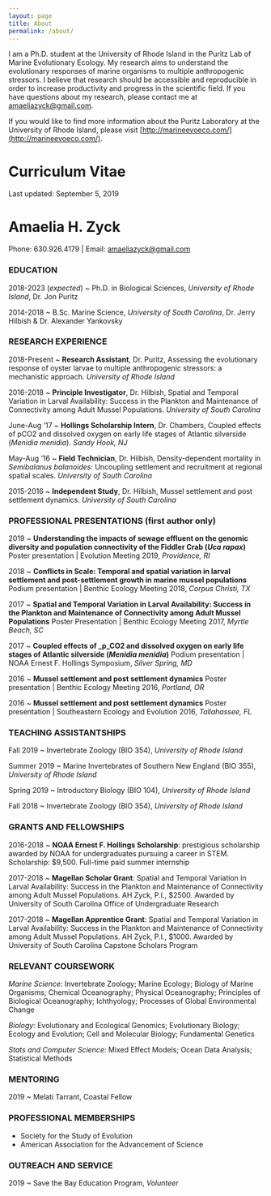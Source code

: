 ```yaml
---
layout: page
title: About
permalink: /about/
---
```


I am a Ph.D. student at the University of Rhode Island in the Puritz Lab of Marine Evolutionary Ecology. My research aims to understand the evolutionary responses of marine organisms to multiple anthropogenic stressors. I believe that research should be accessible and reproducible in order to increase productivity and progress in the scientific field. If you have questions about my research, please contact me at [amaeliazyck@gmail.com](mailto:amaeliazyck@gmail.com).

If you would like to find more information about the Puritz Laboratory at the University of Rhode Island, please visit [http://marineevoeco.com/](http://marineevoeco.com/).

# Curriculum Vitae

Last updated: September 5, 2019

# Amaelia H. Zyck
Phone: 630.926.4179 | Email: amaeliazyck@gmail.com

### EDUCATION
2018-2023 (_expected_) ~ Ph.D. in Biological Sciences,  _University of Rhode Island_, Dr. Jon Puritz

2014-2018	~ B.Sc. Marine Science,	_University of South Carolina_, Dr. Jerry Hilbish & Dr. Alexander Yankovsky

### RESEARCH EXPERIENCE
2018-Present ~	**Research Assistant**, Dr. Puritz, Assessing the evolutionary response of oyster larvae to multiple anthropogenic stressors: a mechanistic approach. _University of Rhode Island_

2016-2018	~	**Principle Investigator**, Dr. Hilbish, Spatial and Temporal Variation in Larval Availability: Success in the Plankton and Maintenance of Connectivity among Adult Mussel Populations. _University of South Carolina_

June-Aug ‘17 ~ **Hollings Scholarship Intern**, Dr. Chambers, Coupled effects of pCO2 and dissolved oxygen on early life stages of Atlantic silverside (_Menidia menidia_). _Sandy Hook, NJ_

May-Aug ‘16 ~ **Field Technician**, Dr. Hilbish, Density-dependent mortality in _Semibalanus balanoides_: Uncoupling settlement and recruitment at regional spatial scales. _University of South Carolina_

2015-2016 ~ **Independent Study**, Dr. Hilbish, Mussel settlement and post settlement dynamics. _University of South Carolina_

### PROFESSIONAL PRESENTATIONS (first author only)
2019 ~ **Understanding the impacts of sewage effluent on the genomic diversity and population connectivity of the Fiddler Crab (_Uca rapax_)** Poster presentation	|	Evolution Meeting 2019, _Providence, RI_

2018 ~ **Conflicts in Scale: Temporal and spatial variation in larval settlement and post-settlement growth in marine mussel populations** Podium presentation	|	Benthic Ecology Meeting 2018, _Corpus Christi, TX_

2017 ~ **Spatial and Temporal Variation in Larval Availability: Success in the Plankton and Maintenance of Connectivity among Adult Mussel Populations** Poster Presentation	|	Benthic Ecology Meeting 2017, _Myrtle Beach, SC_

2017 ~ **Coupled effects of _p_CO2 and dissolved oxygen on early life stages of Atlantic
silverside (_Menidia menidia_)** Podium presentation	|	NOAA Ernest F. Hollings Symposium, _Silver Spring, MD_

2016 ~ **Mussel settlement and post settlement dynamics** Poster presentation	|	Benthic Ecology Meeting 2016, _Portland, OR_

2016 ~ **Mussel settlement and post settlement dynamics** Poster presentation	|	Southeastern Ecology and Evolution 2016, _Tallahassee, FL_

### TEACHING ASSISTANTSHIPS
Fall 2019	~ Invertebrate Zoology (BIO 354), _University of Rhode Island_

Summer 2019 ~ Marine Invertebrates of Southern New England (BIO 355), _University of Rhode Island_

Spring 2019 ~ Introductory Biology (BIO 104), _University of Rhode Island_

Fall 2018 ~ Invertebrate Zoology (BIO 354), _University of Rhode Island_

### GRANTS AND FELLOWSHIPS
2016-2018	~ **NOAA Ernest F. Hollings Scholarship**: prestigious scholarship awarded by NOAA for undergraduates pursuing a career in STEM. Scholarship: $9,500. Full-time paid summer internship

2017-2018 ~ **Magellan Scholar Grant**: Spatial and Temporal Variation in Larval Availability: Success in the Plankton and Maintenance of Connectivity among Adult Mussel Populations. AH Zyck, P.I., $2500. Awarded by University of South Carolina Office of Undergraduate Research

2017-2018 ~ **Magellan Apprentice Grant**: Spatial and Temporal Variation in Larval Availability: Success in the Plankton and Maintenance of Connectivity among Adult Mussel Populations. AH Zyck, P.I., $1000. Awarded by University of South Carolina Capstone Scholars Program

### RELEVANT COURSEWORK
_Marine Science_: Invertebrate Zoology; Marine Ecology; Biology of Marine Organisms; Chemical Oceanography; Physical Oceanography; Principles of Biological Oceanography; Ichthyology; Processes of Global Environmental Change

_Biology_: Evolutionary and Ecological Genomics; Evolutionary Biology; Ecology and Evolution; Cell and Molecular Biology; Fundamental Genetics

_Stats and Computer Science_: Mixed Effect Models; Ocean Data Analysis; Statistical Methods

### MENTORING

2019 ~ Melati Tarrant, Coastal Fellow

### PROFESSIONAL MEMBERSHIPS
* Society for the Study of Evolution
* American Association for the Advancement of Science

### OUTREACH AND SERVICE
2019 ~ Save the Bay Education Program, _Volunteer_
